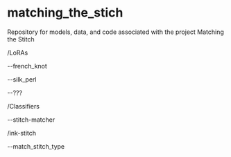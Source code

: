 # matching_the_stich
Repository for models, data, and code associated with the project Matching the Stitch


/LoRAs

  --french_knot
  
  --silk_perl
  
  --???

/Classifiers

  --stitch-matcher

/ink-stitch

  --match_stitch_type
